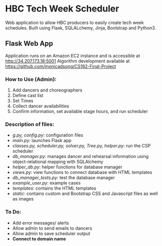 # HBC Tech Week Scheduler
Web application to allow HBC producers to easily create tech week schedules. Built using Flask, SQLALchemy, Jinja, Bootstrap and Python3. 

## Flask Web App
Application runs on an Amazon EC2 instance and is accessible at http://34.207.173.18:5001
Algorithm development available at https://github.com/monicadsong/CS182-Final-Project


### How to Use (Admin): 
1. Add dancers and choreographers
2. Define cast list
3. Set Times
4. Collect dancer availabilities
3. Confirm information, set available stage hours, and run scheduler


### Description of files:
* *g.py, config.py*: configuration files
* *main.py*: launches Flask app
* *classes.py, scheduler.py, solver.py, Tree.py, helper.py*: run the CSP scheduler
* *db_manager.py*: manages dancer and rehearsal information using object-relational mapping with SQLAlchemy
* *helper_db.py*: helper functions for database manager
* *views.py*: view functions to connect database with HTML templates
* *db_manager_tests.py*: test the database manager
* *example_user.py*: example cases
* *templates*: contains the HTML templates
* *static*: contains custom and Bootstrap CSS and Javascript files as well as images

### To Do:
* Add error messages/ alerts
* Allow admin to send emails to dancers
* Allow admin to save scheduler output
* **Connect to domain name**